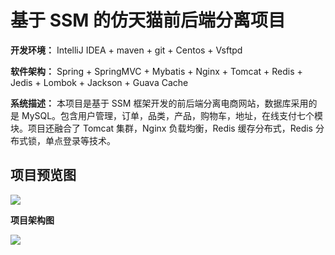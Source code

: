 # 基于 SSM 的仿天猫前后端分离项目

**开发环境：** IntelliJ IDEA + maven + git + Centos + Vsftpd



**软件架构：** Spring + SpringMVC + Mybatis + Nginx + Tomcat + Redis + Jedis + Lombok + Jackson + Guava Cache



**系统描述：** 本项目是基于 SSM 框架开发的前后端分离电商网站，数据库采用的是 MySQL。包含用户管理，订单，品类，产品，购物车，地址，在线支付七个模块。项目还融合了 Tomcat 集群，Nginx 负载均衡，Redis 缓存分布式，Redis 分布式锁，单点登录等技术。



## 项目预览图

<img src="https://raw.githubusercontent.com/xiehanghang/mmall/master/README-img/mmall-gif.gif">



**项目架构图**

<img src="https://raw.githubusercontent.com/xiehanghang/mmall/master/README-img/jiagou.png">



## 



